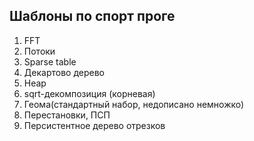 Шаблоны по спорт проге
----------------------

1. FFT
2. Потоки
3. Sparse table
4. Декартово дерево
5. Heap
6. sqrt-декомпозиция (корневая)
7. Геома(стандартный набор, недописано немножко)
8. Перестановки, ПСП
9. Персистентное дерево отрезков
